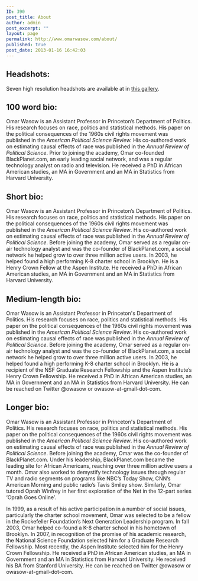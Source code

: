 ```yaml
---
ID: 390
post_title: About
author: admin
post_excerpt: ""
layout: page
permalink: http://www.omarwasow.com/about/
published: true
post_date: 2013-01-16 16:42:03
---
```

<h2>Headshots:</h2>
Seven high resolution headshots are available at in <a style="display: inline;" href="http://wasow.smugmug.com/Photography/Omarheadshots/n-6JvNL">this gallery</a>.
<h2>100 word bio:</h2>
Omar Wasow is an Assistant Professor in Princeton’s Department of Politics. His research focuses on race, politics and statistical methods. His paper on the political consequences of the 1960s civil rights movement was published in the <em>American Political Science Review.</em> His co-authored work on estimating causal effects of race was published in the <em>Annual Review of Political Science</em>. Prior to joining the academy, Omar co-founded BlackPlanet.com, an early leading social network, and was a regular technology analyst on radio and television. He received a PhD in African American studies, an MA in Government and an MA in Statistics from Harvard University.
<h2>Short bio:</h2>
Omar Wasow is an Assistant Professor in Princeton’s Department of Politics. His research focuses on race, politics and statistical methods. His paper on the political consequences of the 1960s civil rights movement was published in the <em>American Political Science Review</em>. His co-authored work on estimating causal effects of race was published in the <em>Annual Review of Political Science</em>. Before joining the academy, Omar served as a regular on-air technology analyst and was the co-founder of BlackPlanet.com, a social network he helped grow to over three million active users. In 2003, he helped found a high performing K-8 charter school in Brooklyn. He is a Henry Crown Fellow at the Aspen Institute. He received a PhD in African American studies, an MA in Government and an MA in Statistics from Harvard University.
<h2>Medium-length bio:</h2>
Omar Wasow is an Assistant Professor in Princeton's Department of Politics. His research focuses on race, politics and statistical methods. His paper on the political consequences of the 1960s civil rights movement was published in the <em>American Political Science Review</em>. His co-authored work on estimating causal effects of race was published in the <em>Annual Review of Political Science</em>. Before joining the academy, Omar served as a regular on-air technology analyst and was the co-founder of BlackPlanet.com, a social network he helped grow to over three million active users. In 2003, he helped found a high performing K-8 charter school in Brooklyn. He is a recipient of the NSF Graduate Research Fellowship and the Aspen Institute’s Henry Crown Fellowship. He received a PhD in African American studies, an MA in Government and an MA in Statistics from Harvard University. He can be reached on Twitter @owasow or owasow-at-gmail-dot-com.
<h2>Longer bio:</h2>
Omar Wasow is an Assistant Professor in Princeton's Department of Politics. His research focuses on race, politics and statistical methods. His paper on the political consequences of the 1960s civil rights movement was published in the <em>American Political Science Review</em>. His co-authored work on estimating causal effects of race was published in the <em>Annual Review of Political Science</em>. Before joining the academy, Omar was the co-founder of BlackPlanet.com. Under his leadership, BlackPlanet.com became the leading site for African Americans, reaching over three million active users a month. Omar also worked to demystify technology issues through regular TV and radio segments on programs like NBC’s Today Show, CNN’s American Morning and public radio’s Tavis Smiley show. Similarly, Omar tutored Oprah Winfrey in her first exploration of the Net in the 12-part series ‘Oprah Goes Online’.

In 1999, as a result of his active participation in a number of social issues, particularly the charter school movement, Omar was selected to be a fellow in the Rockefeller Foundation’s Next Generation Leadership program. In fall 2003, Omar helped co-found a K-8 charter school in his hometown of Brooklyn. In 2007, in recognition of the promise of his academic research, the National Science Foundation selected him for a Graduate Research Fellowship. Most recently, the Aspen Institute selected him for the Henry Crown Fellowship. He received a PhD in African American studies, an MA in Government and an MA in Statistics from Harvard University. He received his BA from Stanford University. He can be reached on Twitter @owasow or owasow-at-gmail-dot-com.